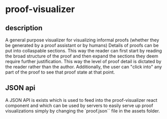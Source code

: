 # proof-visualizer

## description
A general purpose visualizer for visualizing informal proofs (whether they be generated by a proof assistant or by humans)
Details of proofs can be put into collaspable sections. This way the reader can first start by reading the broad structure of the proof and then expand the sections they deem require further justification. This way the level of proof detail is dictated by the reader rather than the author. Additionally, the user can "click into" any part of the proof to see that proof state at that point.

## JSON api
A JSON API is exists which is used to feed into the proof-visualizer react component and which can be used by servers to easily serve up proof visualizations simply by changing the `proof.json`` file in the assets folder.